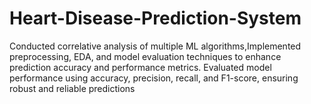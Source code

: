 # Heart-Disease-Prediction-System
Conducted correlative analysis of multiple ML algorithms,Implemented preprocessing, EDA, and model evaluation techniques to enhance prediction accuracy and performance metrics. Evaluated model performance using accuracy, precision, recall, and F1-score, ensuring robust and reliable predictions
